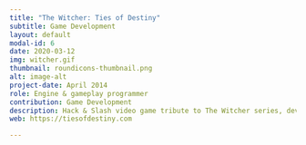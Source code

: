 ```yaml
---
title: "The Witcher: Ties of Destiny"
subtitle: Game Development
layout: default
modal-id: 6
date: 2020-03-12
img: witcher.gif
thumbnail: roundicons-thumbnail.png
alt: image-alt
project-date: April 2014
role: Engine & gameplay programmer
contribution: Game Development
description: Hack & Slash video game tribute to The Witcher series, developed in C++ and Lua by a whole class of students in third course (30 people) with our own engine.
web: https://tiesofdestiny.com

---
```

